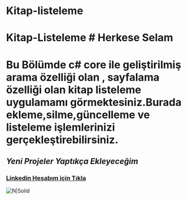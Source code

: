 # Kitap-listeleme

# Kitap-Listeleme # Herkese Selam 
# Bu Bölümde c# core ile geliştirilmiş arama özelliği olan , sayfalama özelliği olan kitap listeleme uygulamamı görmektesiniz.Burada ekleme,silme,güncelleme ve listeleme işlemlerinizi gerçekleştirebilirsiniz.
## _Yeni Projeler Yaptıkça Ekleyeceğim_  
### [Linkedin Hesabım için Tıkla](https://www.linkedin.com/in/bilalkocoglu) 
![N|Solid]([https://miro.medium.com/max/439/1*nRJitglyH_K-37sx2Al8Yw.png])

